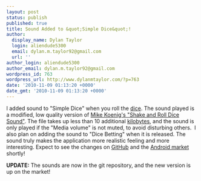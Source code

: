 ```yaml
---
layout: post
status: publish
published: true
title: Sound Added to &quot;Simple Dice&quot;!
author:
  display_name: Dylan Taylor
  login: aliendude5300
  email: dylan.m.taylor92@gmail.com
  url: ''
author_login: aliendude5300
author_email: dylan.m.taylor92@gmail.com
wordpress_id: 763
wordpress_url: http://www.dylanmtaylor.com/?p=763
date: '2010-11-09 01:13:20 +0000'
date_gmt: '2010-11-09 01:13:20 +0000'
---
```

<p>I added sound to "Simple Dice" when you roll the <a class="zem_slink" title="Dice" rel="wikipedia" href="http://en.wikipedia.org/wiki/Dice">dice</a>. The sound played is a modified, low quality version of <a href="http://soundbible.com/182-Shake-And-Roll-Dice.html">Mike Koenig's "Shake and Roll Dice Sound"</a>. The file takes up less than 10 additional <a class="zem_slink" title="Kilobyte" rel="wikipedia" href="http://en.wikipedia.org/wiki/Kilobyte">kilobytes</a>, and the sound is only played if the "Media volume" is not muted, to avoid disturbing others.  I also plan on adding the sound to "Dice Betting" when it is released. The sound truly makes the application more realistic feeling and more interesting. Expect to see the changes on <a class="zem_slink" title="GitHub" rel="homepage" href="http://github.com">GitHub</a> and the <a class="zem_slink" title="Android Market" rel="homepage" href="http://www.android.com/market/">Android market</a> shortly!</p>
<p><strong>UPDATE:</strong> The sounds are now in the git repository, and the new version is up on the market!</p>
